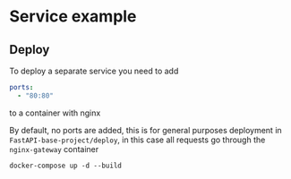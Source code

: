 # Service example

## Deploy

To deploy a separate service you need to add

```yaml
ports:
  - "80:80"
```

to a container with nginx

By default, no ports are added, this is for general purposes
deployment in ```FastAPI-base-project/deploy```, in this case
all requests go through the ```nginx-gateway``` container

```shell
docker-compose up -d --build
```
